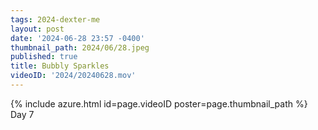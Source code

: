 ```yaml
---
tags: 2024-dexter-me
layout: post
date: '2024-06-28 23:57 -0400'
thumbnail_path: 2024/06/28.jpeg
published: true
title: Bubbly Sparkles
videoID: '2024/20240628.mov'
---
```


{% include azure.html id=page.videoID poster=page.thumbnail_path %}
Day 7